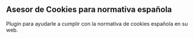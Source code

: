 Asesor de Cookies para normativa española
-------------------------------------------------

Plugin para ayudarle a cumplir con la normativa de cookies española en su web.

